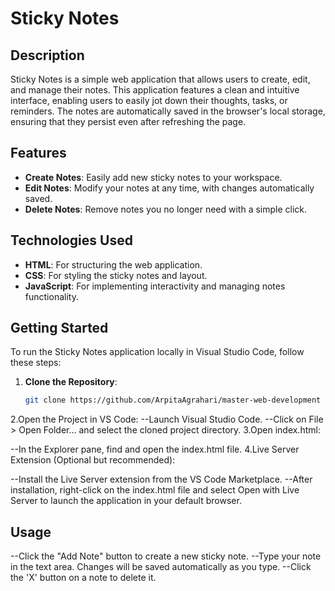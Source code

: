 # Sticky Notes

## Description
Sticky Notes is a simple web application that allows users to create, edit, and manage their notes. This application features a clean and intuitive interface, enabling users to easily jot down their thoughts, tasks, or reminders. The notes are automatically saved in the browser's local storage, ensuring that they persist even after refreshing the page.

## Features
- **Create Notes**: Easily add new sticky notes to your workspace.
- **Edit Notes**: Modify your notes at any time, with changes automatically saved.
- **Delete Notes**: Remove notes you no longer need with a simple click.

## Technologies Used
- **HTML**: For structuring the web application.
- **CSS**: For styling the sticky notes and layout.
- **JavaScript**: For implementing interactivity and managing notes functionality.

## Getting Started

To run the Sticky Notes application locally in Visual Studio Code, follow these steps:

1. **Clone the Repository**:
   ```bash
   git clone https://github.com/ArpitaAgrahari/master-web-development
   ```

2.Open the Project in VS Code:
    --Launch Visual Studio Code.
    --Click on File > Open Folder... and select the cloned project directory.
3.Open index.html:

--In the Explorer pane, find and open the index.html file.
4.Live Server Extension (Optional but recommended):

--Install the Live Server extension from the VS Code Marketplace.
--After installation, right-click on the index.html file and select Open with Live Server to launch the application in your default browser.


## Usage
--Click the "Add Note" button to create a new sticky note.
--Type your note in the text area. Changes will be saved automatically as you type.
--Click the 'X' button on a note to delete it.